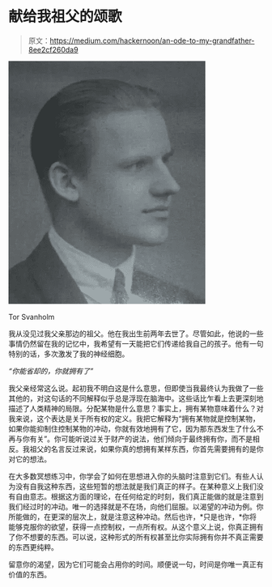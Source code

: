# 献给我祖父的颂歌

> 原文：<https://medium.com/hackernoon/an-ode-to-my-grandfather-8ee2cf260da9>

![](img/dffbd0e05faada55472d89b6f9cafee4.png)

Tor Svanholm

我从没见过我父亲那边的祖父。他在我出生前两年去世了。尽管如此，他说的一些事情仍然留在我的记忆中，我希望有一天能把它们传递给我自己的孩子。他有一句特别的话，多次激发了我的神经细胞。

*“你能省却的，你就拥有了”*

我父亲经常这么说。起初我不明白这是什么意思，但即使当我最终认为我做了一些其他的，对这句话的不同解释似乎总是浮现在脑海中。这些话比乍看上去更深刻地描述了人类精神的局限。分配某物是什么意思？事实上，拥有某物意味着什么？对我来说，这个表达是关于所有权的定义。我把它解释为“拥有某物就是控制某物，如果你能抑制住控制某物的冲动，你就有效地拥有了它，因为那东西发生了什么不再与你有关”。你可能听说过关于财产的说法，他们倾向于最终拥有你，而不是相反。我祖父的名言反过来说，如果你真的想拥有某样东西，你首先需要拥有的是你对它的想法。

在大多数冥想练习中，你学会了如何在思想进入你的头脑时注意到它们。有些人认为没有自我这种东西，这些短暂的想法就是我们真正的样子。在某种意义上我们没有自由意志。根据这方面的理论，在任何给定的时刻，我们真正能做的就是注意到我们经过时的冲动。唯一的选择就是不在场，向他们屈服。以渴望的冲动为例。你所能做的，在更深的层次上，就是注意这种冲动。然后也许，*只是也许，*你将能够克服你的欲望，获得一点控制权，一点所有权。从这个意义上说，你真正拥有了你不想要的东西。可以说，这种形式的所有权甚至比你实际拥有你并不真正需要的东西更纯粹。

留意你的渴望，因为它们可能会占用你的时间。顺便说一句，时间是你唯一真正有价值的东西。